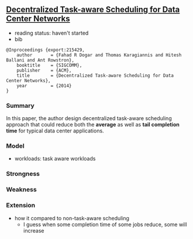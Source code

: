 ## [Decentralized Task-aware Scheduling for Data Center Networks](http://research.microsoft.com/apps/pubs/default.aspx?id=215429)

- reading status: haven't started
- bib
```
@Inproceedings {export:215429,
    author       = {Fahad R Dogar and Thomas Karagiannis and Hitesh Ballani and Ant Rowstron},
    booktitle    = {SIGCOMM},
    publisher    = {ACM},
    title        = {Decentralized Task-aware Scheduling for Data Center Networks},
    year         = {2014}
}
```

### Summary
In this paper, the author design decentralized task-aware scheduling approach that could reduce both the **average** as well as **tail completion time** for typical data center applications.

### Model
- workloads: task aware workloads


### Strongness

### Weakness

### Extension
- how it compared to non-task-aware scheduling
	- I guess when some completion time of some jobs reduce, some will increase